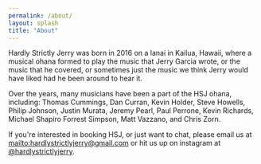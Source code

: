 ```yaml
---
permalink: /about/
layout: splash
title: "About"
---
```



Hardly Strictly Jerry was born in 2016 on a lanai in Kailua, Hawaii, where a musical ohana formed to play the music that Jerry Garcia wrote, or the music that he covered, or sometimes just the music we think Jerry would have liked had he been around to hear it.

Over the years, many musicians have been a part of the HSJ ohana, including: 
Thomas Cummings,
Dan Curran, 
Kevin Holder, 
Steve Howells,
Philip Johnson,
Justin Murata, 
Jeremy Pearl,
Paul Perrone,
Kevin Richards,
Michael Shapiro
Forrest Simpson,
Matt Vazzano,
and Chris Zorn.





If you're interested in booking HSJ, or just want to chat, please email us at <mailto:hardlystrictlyjerry@gmail.com> or hit us up on instagram at [@hardlystrictlyjerry](https://instagram.com/hardlystrictlyjerry). 
